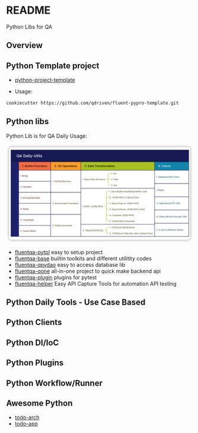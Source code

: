 # README

Python Libs for QA

## Overview

## Python Template project

- [python-project-template](https://github.com/fluent-qa/fluent-pypro-template.git)

* Usage:

```sh
cookiecutter https://github.com/qdriven/fluent-pypro-template.git
```
## Python libs

Python Lib is for QA Daily Usage:

![img](qa-daily-utils.png)

- [fluentqa-pytpl](https://github.com/fluent-qa/fluent-pypro-template.git) easy to setup project
- [fluentqa-base](https://github.com//fluent-qa/fluentqa-pybase.git) builtin toolkits and different utilitity codes
- [fluentqa-qpydao](https://github.com/fluent-qa/fluentqa-pdao/) easy to access database lib
- [fluentqa-qone](https://github.com/qdriven/fluentqa-pyutils.git/) all-in-one project to quick make backend api
- [fluentqa-plugin](./fluentqa-plugins/) plugins for pytest
- [fluentqa-helper](https://github.com/fluent-qa//fluentqa-helper/) Easy API Capture Tools for automation API testing

## Python Daily Tools - Use Case Based


## Python Clients

## Python DI/IoC

## Python Plugins

## Python Workflow/Runner

## Awesome Python
- [todo-arch](https://github.com/Raghav2211/todo-app-infra.git)
- [todo-app](https://github.com/heikkilamarko/todo-app.gits)
